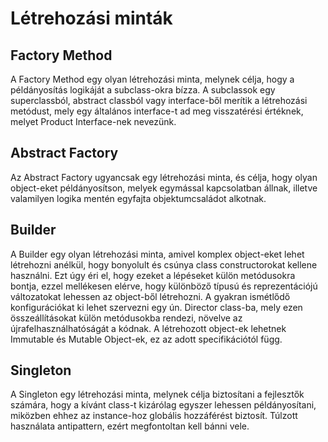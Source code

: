 # Létrehozási minták

## Factory Method
A Factory Method egy olyan létrehozási minta, melynek célja, hogy a példányosítás logikáját a subclass-okra bízza. 
A subclassok egy superclassból, abstract classból vagy interface-ből merítik a létrehozási metódust, mely egy 
általános interface-t ad meg visszatérési értéknek, melyet Product Interface-nek nevezünk.

## Abstract Factory
Az Abstract Factory ugyancsak egy létrehozási minta, és célja, hogy olyan object-eket példányosítson, melyek
egymással kapcsolatban állnak, illetve valamilyen logika mentén egyfajta objektumcsaládot alkotnak.

## Builder
A Builder egy olyan létrehozási minta, amivel komplex object-eket lehet létrehozni anélkül, hogy bonyolult és csúnya
class constructorokat kellene használni. Ezt úgy éri el, hogy ezeket a lépéseket külön metódusokra bontja, 
ezzel mellékesen elérve, hogy különböző típusú és reprezentációjú változatokat lehessen az object-ből létrehozni.
A gyakran ismétlődő konfigurációkat ki lehet szervezni egy ún. Director class-ba, mely ezen összeállításokat külön metódusokba
rendezi, növelve az újrafelhasználhatóságát a kódnak. A létrehozott object-ek lehetnek Immutable és Mutable Object-ek, ez
az adott specifikációtól függ.

## Singleton
A Singleton egy létrehozási minta, melynek célja biztosítani a fejlesztők számára, hogy a kívánt class-t kizárólag egyszer
lehessen példányosítani, miközben ehhez az instance-hoz globális hozzáférést biztosít. Túlzott használata antipattern, ezért megfontoltan
kell bánni vele.